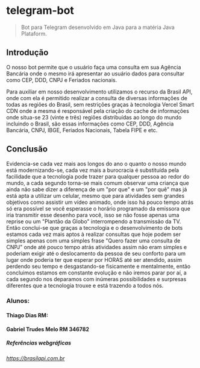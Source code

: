 # telegram-bot

>Bot para Telegram desenvolvido em Java para a matéria Java Plataform.

## Introdução
O nosso bot permite que o usuário faça uma consulta em sua Agência Bancária onde o mesmo irá apresentar ao usuário dados para consultar como CEP, DDD, CNPJ e Feriados nacionais.

Para auxiliar em nosso desenvolvimento utilizamos o recurso da Brasil API, onde com ela é permitido realizar a consulta de diversas informações de todas as regiões do Brasil, sem restrições graças à tecnologia Vercel Smart CDN onde a mesma é responsável pela criação do cache de informações onde situa-se 23 (vinte e três) regiões distribuídas ao longo do mundo incluindo o Brasil, são essas informações como CEP, DDD, Agência Bancária, CNPJ, IBGE, Feriados Nacionais, Tabela FIPE e etc.







## Conclusão
Evidencia-se cada vez mais aos longos do ano o quanto o nosso mundo está modernizando-se, cada vez mais a burocracia é substituída pela facilidade que a tecnologia pode trazer para qualquer pessoa ao redor do mundo, a cada segundo torna-se mais comum observar uma criança que ainda não sabe dizer a diferença de um "por que" e um "por quê" mas já está apta a utilizar um celular, mesmo que para atividades sem grandes objetivos como assistir um vídeo animado, onde isso há pouco tempo atrás só era possível se você esperasse o horário programado da emissora que iria transmitir esse desenho para você, isso se não fosse apenas uma reprise ou um "Plantão da Globo" interrompendo a transmissão da TV. Então conclui-se que graças a tecnologia e o desenvolvimento de bots estamos cada vez mais aptos à realizar consultas que hoje podem ser simples apenas com uma simples frase "Quero fazer uma consulta de CNPJ" onde até pouco tempo atrás atividades assim não eram simples e poderiam exigir até o deslocamento da pessoa de seu conforto para um lugar onde poderia ter que esperar por HORAS até ser atendido, assim perdendo seu tempo e desgastando-se fisicamente e mentalmente, então concluimos estamos em constante evolução e não iremos parar por aí, a cada segundo nos deparamos com inúmeras possibilidades e surpresas diferentes que a tecnologia trouxe e está trazendo a todos nós. 

### Alunos:
#### Thiago Dias RM:
#### Gabriel Trudes Melo RM 346782

##### Referências webgráficas
###### https://brasilapi.com.br
